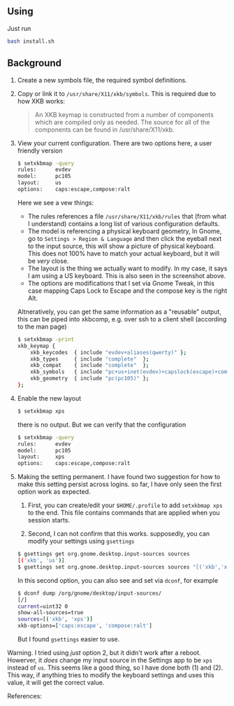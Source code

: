 
## Using
Just run 
```sh
bash install.sh
```

## Background

1. Create a new symbols file, the required symbol definitions.
2. Copy or link it to `/usr/share/X11/xkb/symbols`. This is required due to how XKB works:

    > An XKB keymap is constructed from a number of components which are compiled only as needed.  The source for all of the components can be found in /usr/share/X11/xkb.
3. View your current configuration. There are two options here, a user friendly version
    ```sh
    $ setxkbmap -query    
    rules:      evdev
    model:      pc105
    layout:     us
    options:    caps:escape,compose:ralt
    ```
    Here we see a vew things:

    * The rules references a file `/usr/share/X11/xkb/rules` that (from what I understand) contains a long list of various configuration defaults. 
    * The model is referencing a physical keyboard geometry, In Gnome, go to `Settings > Region & Language` and then click the eyeball next to the input source, this will show a picture of physical keyboard. This does not 100% have to match your actual keyboard, but it will be _very_ close. 
    * The layout is the thing we actually want to modify. In my case, it says I am using a US keyboard. This is also seen in the screenshot above.
    * The options are modifications that I set via Gnome Tweak, in this case mapping Caps Lock to Escape and the compose key is the right Alt.

    Altneratively, you can get the same information as a "reusable" output, this can be piped into xkbcomp, e.g. over ssh to a client shell (according to the man page)

    ```sh
    $ setxkbmap -print
    xkb_keymap {
        xkb_keycodes  { include "evdev+aliases(qwerty)"	};
        xkb_types     { include "complete"	};
        xkb_compat    { include "complete"	};
        xkb_symbols   { include "pc+us+inet(evdev)+capslock(escape)+compose(ralt)"	};
        xkb_geometry  { include "pc(pc105)"	};
    };
    ```

4. Enable the new layout
    ```sh
    $ setxkbmap xps
    ```
    there is no output. But we can verify that the configuration 
    ```sh
    $ setxkbmap -query    
    rules:      evdev
    model:      pc105
    layout:     xps
    options:    caps:escape,compose:ralt
    ```

5. Making the setting permanent.  I have found two suggestion for how to make this setting persist across logins. so far, I have only seen the first option work as expected.

    1. First, you can create/edit your `$HOME/.profile` to add `setxkbmap xps` to the end. This file contains commands that are applied when you session starts.

    2. Second, I can not confirm that this works. supposedly, you can modify your settings using `gsettings`

    ```sh
    $ gsettings get org.gnome.desktop.input-sources sources
    [('xkb', 'us')]
    $ gsettings set org.gnome.desktop.input-sources sources "[('xkb','xps')]"
    ```

    In this second option, you can also see and set via `dconf`, for example

    ```sh
    $ dconf dump /org/gnome/desktop/input-sources/
    [/]
    current=uint32 0
    show-all-sources=true
    sources=[('xkb', 'xps')]
    xkb-options=['caps:escape', 'compose:ralt']
    ```
    But I found `gsettings` easier to use. 

Warning. I tried using _just_ option 2, but it didn't work after a reboot. Howerver, it _does_ change my input source in the Settings app to be `xps` instead of `us`. This seems like a good thing, so I have done both (1) and (2). This way, if anything tries to modify the keyboard settings and uses this value, it will get the correct value.

    
References:

[niklas]: https://niklasfasching.de/posts/custom-keyboard-layout/ 
[damko]: http://people.uleth.ca/~daniel.odonnell/Blog/custom-keyboard-in-linuxx11
[askubuntu]: https://askubuntu.com/questions/369276/add-remove-keyboard-layout-by-console-command
[unixoverlow]: https://unix.stackexchange.com/questions/99085/save-setxkbmap-settings


[technical-writing]: https://github.com/rubymorillo/pocket-tech-writing-list